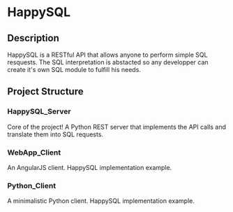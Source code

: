 # HappySQL
## Description
HappySQL is a RESTful API that allows anyone to perform simple SQL resquests.
The SQL interpretation is abstacted so any developper can create it's own SQL
module to fulfill his needs.

## Project Structure
### HappySQL_Server
Core of the project! A Python REST server that implements the API calls and
translate them into SQL requests.
### WebApp_Client
An AngularJS client. HappySQL implementation example.
### Python_Client
A minimalistic Python client. HappySQL implementation example.
